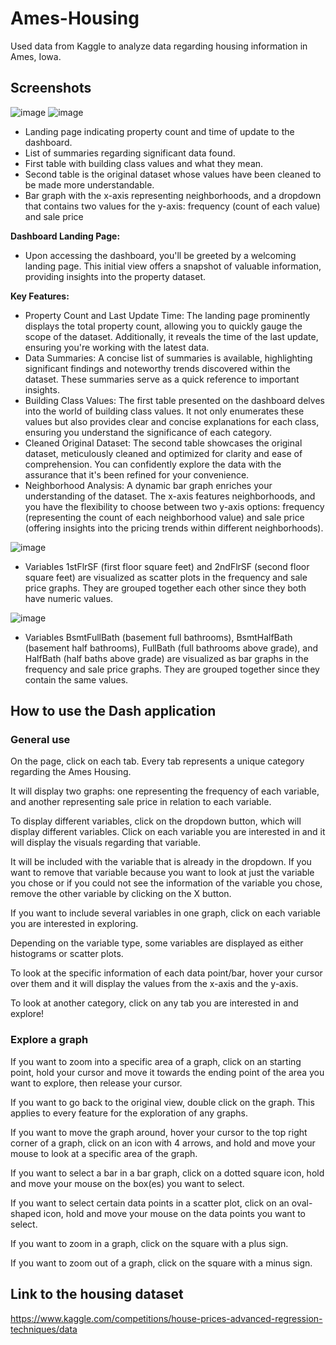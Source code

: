 # Ames-Housing

Used data from Kaggle to analyze data regarding housing information in Ames, Iowa.

## Screenshots
![image](https://github.com/SteveDog16/Ames-Housing/assets/96502117/1415b312-3244-484d-90e4-cc8d8f300c3c)
![image](https://github.com/SteveDog16/Ames-Housing/assets/96502117/b339af78-51c4-4b3c-a70f-007adb9d13f8)

- Landing page indicating property count and time of update to the dashboard.
- List of summaries regarding significant data found.
- First table with building class values and what they mean.
- Second table is the original dataset whose values have been cleaned to be made more understandable.
- Bar graph with the x-axis representing neighborhoods, and a dropdown that contains two values for the y-axis: frequency (count of each value) and sale price

**Dashboard Landing Page:**

- Upon accessing the dashboard, you'll be greeted by a welcoming landing page. This initial view offers a snapshot of valuable information, providing insights into the property dataset.

**Key Features:**

- Property Count and Last Update Time: The landing page prominently displays the total property count, allowing you to quickly gauge the scope of the dataset. Additionally, it reveals the time of the last update, ensuring you're working with the latest data.
- Data Summaries: A concise list of summaries is available, highlighting significant findings and noteworthy trends discovered within the dataset. These summaries serve as a quick reference to important insights.
- Building Class Values: The first table presented on the dashboard delves into the world of building class values. It not only enumerates these values but also provides clear and concise explanations for each class, ensuring you understand the significance of each category.
- Cleaned Original Dataset: The second table showcases the original dataset, meticulously cleaned and optimized for clarity and ease of comprehension. You can confidently explore the data with the assurance that it's been refined for your convenience.
- Neighborhood Analysis: A dynamic bar graph enriches your understanding of the dataset. The x-axis features neighborhoods, and you have the flexibility to choose between two y-axis options: frequency (representing the count of each neighborhood value) and sale price (offering insights into the pricing trends within different neighborhoods).

![image](https://github.com/SteveDog16/Ames-Housing/assets/96502117/f5bd714f-e6bc-4b1e-b738-0f5a8070a258)

- Variables 1stFlrSF (first floor square feet) and 2ndFlrSF (second floor square feet) are visualized as scatter plots in the frequency and sale price graphs. They are grouped together each other since they both have numeric values.

![image](https://github.com/SteveDog16/Ames-Housing/assets/96502117/d635b0c5-ba57-4efe-8223-3423aff7ca41)

- Variables BsmtFullBath (basement full bathrooms), BsmtHalfBath (basement half bathrooms), FullBath (full bathrooms above grade), and HalfBath (half baths above grade) are visualized as bar graphs in the frequency and sale price graphs. They are grouped together since they contain the same values.


## How to use the Dash application

### General use

On the page, click on each tab. Every tab represents a unique category regarding the Ames Housing.

It will display two graphs: one representing the frequency of each variable, and another representing sale price in relation to each variable.

To display different variables, click on the dropdown button, which will display different variables. Click on each variable you are interested in and it will display the visuals regarding that variable.

It will be included with the variable that is already in the dropdown. If you want to remove that variable because you want to look at just the variable you chose or if you could not see the information of the variable you chose, remove the other variable by clicking on the X button.

If you want to include several variables in one graph, click on each variable you are interested in exploring.

Depending on the variable type, some variables are displayed as either histograms or scatter plots.

To look at the specific information of each data point/bar, hover your cursor over them and it will display the values from the x-axis and the y-axis.

To look at another category, click on any tab you are interested in and explore!

### Explore a graph

If you want to zoom into a specific area of a graph, click on an starting point, hold your cursor and move it towards the ending point of the area you want to explore, then release your cursor. 

If you want to go back to the original view, double click on the graph. This applies to every feature for the exploration of any graphs.

If you want to move the graph around, hover your cursor to the top right corner of a graph, click on an icon with 4 arrows, and hold and move your mouse to look at a specific area of the graph.

If you want to select a bar in a bar graph, click on a dotted square icon, hold and move your mouse on the box(es) you want to select.

If you want to select certain data points in a scatter plot, click on an oval-shaped icon, hold and move your mouse on the data points you want to select.

If you want to zoom in a graph, click on the square with a plus sign.

If you want to zoom out of a graph, click on the square with a minus sign.

## Link to the housing dataset

https://www.kaggle.com/competitions/house-prices-advanced-regression-techniques/data
